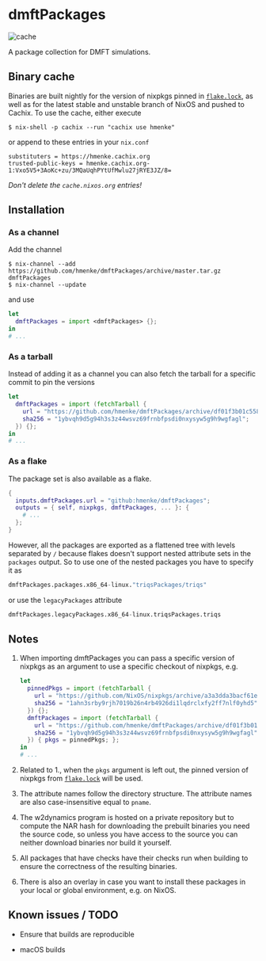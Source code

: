 # dmftPackages

![cache](https://github.com/hmenke/dmftPackages/workflows/cache/badge.svg)

A package collection for DMFT simulations.

## Binary cache

Binaries are built nightly for the version of nixpkgs pinned in
[`flake.lock`](flake.lock), as well as for the latest stable and unstable branch
of NixOS and pushed to Cachix.  To use the cache, either execute
```console
$ nix-shell -p cachix --run "cachix use hmenke"
```
or append to these entries in your `nix.conf`
```
substituters = https://hmenke.cachix.org
trusted-public-keys = hmenke.cachix.org-1:Vxo5V5+3AoKc+zu/3MQaUqhPYtUfMwlu27jRYE3JZ/8=
```
*Don't delete the `cache.nixos.org` entries!*

## Installation

### As a channel

Add the channel
```console
$ nix-channel --add https://github.com/hmenke/dmftPackages/archive/master.tar.gz dmftPackages
$ nix-channel --update
```
and use
```nix
let
  dmftPackages = import <dmftPackages> {};
in
# ...
```

### As a tarball

Instead of adding it as a channel you can also fetch the tarball for a specific
commit to pin the versions
```nix
let
  dmftPackages = import (fetchTarball {
    url = "https://github.com/hmenke/dmftPackages/archive/df01f3b01c558b6629c3dee60a029fca221b65ee.tar.gz";
    sha256 = "1ybvqh9d5g94h3s3z44wsvz69frnbfpsdi0nxysyw5g9h9wgfagl";
  }) {};
in
# ...
```

### As a flake

The package set is also available as a flake.
```nix
{
  inputs.dmftPackages.url = "github:hmenke/dmftPackages";
  outputs = { self, nixpkgs, dmftPackages, ... }: {
    # ...
  };
}
```

However, all the packages are exported as a flattened tree with levels separated
by `/` because flakes doesn't support nested attribute sets in the `packages`
output.  So to use one of the nested packages you have to specify it as
```nix
dmftPackages.packages.x86_64-linux."triqsPackages/triqs"
```
or use the `legacyPackages` attribute
```nix
dmftPackages.legacyPackages.x86_64-linux.triqsPackages.triqs
```

## Notes

 1. When importing dmftPackages you can pass a specific version of nixpkgs as an
    argument to use a specific checkout of nixpkgs, e.g.
    ```nix
    let
      pinnedPkgs = import (fetchTarball {
        url = "https://github.com/NixOS/nixpkgs/archive/a3a3dda3bacf61e8a39258a0ed9c924eeca8e293.tar.gz";
        sha256 = "1ahn3srby9rjh7019b26n4rb4926di1lqdrclxfy2ff7nlf0yhd5";
      }) {};
      dmftPackages = import (fetchTarball {
        url = "https://github.com/hmenke/dmftPackages/archive/df01f3b01c558b6629c3dee60a029fca221b65ee.tar.gz";
        sha256 = "1ybvqh9d5g94h3s3z44wsvz69frnbfpsdi0nxysyw5g9h9wgfagl";
      }) { pkgs = pinnedPkgs; };
    in
    # ...
    ```

 2. Related to 1., when the `pkgs` argument is left out, the pinned version of
    nixpkgs from [`flake.lock`](flake.lock) will be used.

 3. The attribute names follow the directory structure.  The attribute names are
    also case-insensitive equal to `pname`.

 4. The w2dynamics program is hosted on a private repository but to compute the
    NAR hash for downloading the prebuilt binaries you need the source code, so
    unless you have access to the source you can neither download binaries nor
    build it yourself.

 5. All packages that have checks have their checks run when building to ensure
    the correctness of the resulting binaries.

 6. There is also an overlay in case you want to install these packages in your
    local or global environment, e.g. on NixOS.

## Known issues / TODO

  - Ensure that builds are reproducible

  - macOS builds
